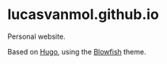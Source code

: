 # lucasvanmol.github.io
Personal website.

Based on [Hugo](https://gohugo.io/), using the [Blowfish](https://blowfish.page) theme.
